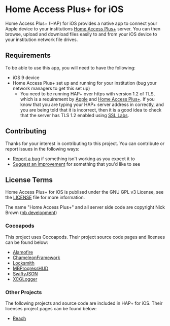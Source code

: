 # Home Access Plus+ for iOS

Home Access Plus+ (HAP) for iOS provides a native app to connect your Apple device to your institutions [Home Access Plus+](https://hap.codeplex.com) server. You can then browse, upload and download files easily to and from your iOS device to your institution network file drives.

## Requirements
To be able to use this app, you will need to have the following:
* iOS 9 device
* Home Access Plus+ set up and running for your institution (bug your network managers to get this set up)
  * You need to be running HAP+ over https with version 1.2 of TLS, which is a requirement by [Apple](https://developer.apple.com/library/prerelease/ios/releasenotes/General/WhatsNewIniOS/Articles/iOS9.html#//apple_ref/doc/uid/TP40016198-SW14) and [Home Access Plus+](https://hap.codeplex.com/SourceControl/changeset/87691). If you know that you are typing your HAP+ server address in correctly, and you are being told that it is incorrect, then it is a good idea to check that the server has TLS 1.2 enabled using [SSL Labs](https://www.ssllabs.com/ssltest/index.html).

## Contributing
Thanks for your interest in contributing to this project. You can contribute or report issues in the following ways:
* [Report a bug](http://issuetemplate.com/#/stuajnht/HAP-for-iOS/bug) if something isn't working as you expect it to
* [Suggest an improvement](http://issuetemplate.com/#/stuajnht/HAP-for-iOS/request) for something that you'd like to see

## License Terms
Home Access Plus+ for iOS is publised under the GNU GPL v3 License, see the [LICENSE](https://github.com/stuajnht/HAP-for-iOS/blob/master/LICENSE.md) file for more information.

The name "Home Access Plus+" and all server side code are copyright Nick Brown ([nb development](https://nbdev.uk/projects/hap.aspx))

### Cocoapods
This project uses Cocoapods. Their project source code pages and licenses can be found below:
* [Alamofire](https://github.com/Alamofire/Alamofire/)
* [ChameleonFramework](https://github.com/ViccAlexander/Chameleon)
* [Locksmith](https://github.com/matthewpalmer/Locksmith)
* [MBProgressHUD](https://github.com/jdg/MBProgressHUD)
* [SwiftyJSON](https://github.com/SwiftyJSON/SwiftyJSON)
* [XCGLogger](https://github.com/DaveWoodCom/XCGLogger)

### Other Projects
The following projects and source code are included in HAP+ for iOS. Their licenses project pages can be found below:
* [Reach](https://github.com/Isuru-Nanayakkara/Reach)